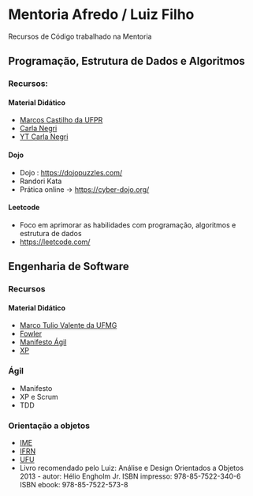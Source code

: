 # Mentoria Afredo / Luiz Filho
Recursos de Código trabalhado na Mentoria

## Programação, Estrutura de Dados e Algoritmos
### Recursos:
#### Material Didático
- [Marcos Castilho da UFPR](https://www.inf.ufpr.br/marcos/livro_alg1/livro_alg1.pdf)
- [Carla Negri](https://www.ime.usp.br/~mota/livros/livro_AAED.pdf)
- [YT Carla Negri](https://www.youtube.com/watch?v=_HBTCUNPxOg&list=PLncEdvQ20-mgGanwuFczm-4IwIdIcIiha)
#### Dojo
- Dojo : https://dojopuzzles.com/
- Randori Kata
- Prática online -> https://cyber-dojo.org/

#### Leetcode
- Foco em aprimorar as habilidades com programação, algoritmos e estrutura de dados
- https://leetcode.com/

## Engenharia de Software
### Recursos
#### Material Didático
- [Marco Tulio Valente da UFMG](https://engsoftmoderna.info/)
- [Fowler](https://martinfowler.com/)
- [Manifesto Ágil](https://agilemanifesto.org/iso/ptbr/manifesto.html)
- [XP](https://martinfowler.com/bliki/ExtremeProgramming.html)
### Ágil
 - Manifesto
 - XP e Scrum
 - TDD
### Orientação a objetos
- [IME](https://www.ime.usp.br/~mms/mac1222s2019/3%20-%20PDA%20-%20Python%20-%20introducao%20a%20programa%C3%A7%C3%A3o%20orientada%20a%20objetos.pdf)
- [IFRN](https://memoria.ifrn.edu.br/bitstream/handle/1044/2090/EBOOK%20-%20INTRODU%C3%87%C3%83O%20A%20PYTHON%20%28EDITORA%20IFRN%29.pdf?sequence=1&isAllowed=y)
- [UFU](https://www.facom.ufu.br/~rpimentel/files/facom39502-2023-1/facom39502_Notas_Aula.pdf)
- Livro recomendado pelo Luiz: Análise e Design Orientados a Objetos 2013 - autor: Hélio Engholm Jr. ISBN impresso: 978-85-7522-340-6 ISBN ebook: 978-85-7522-573-8
